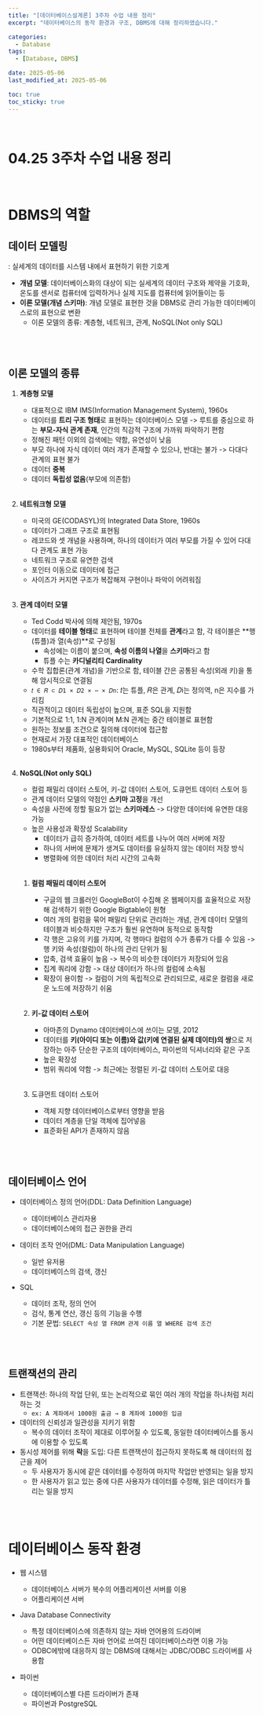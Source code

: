 ```yaml
---
title: "[데이터베이스설계론] 3주차 수업 내용 정리"
excerpt: "데이터베이스의 동작 환경과 구조, DBMS에 대해 정리하였습니다."

categories:
  - Database
tags: 
  - [Database, DBMS]

date: 2025-05-06
last_modified_at: 2025-05-06

toc: true
toc_sticky: true
---
```


<br />

# 04.25 3주차 수업 내용 정리

<br />

# DBMS의 역할

## 데이터 모델링
: 실세계의 데이터를 시스템 내에서 표현하기 위한 기호계

-  **개념 모델**: 데이터베이스화의 대상이 되는 실세계의 데이터 구조와 제약을 기호화, 온도를 센서로 컴퓨터에 입력하거나 실제 지도를 컴퓨터에 읽어들이는 등
- **이론 모델(개념 스키마)**: 개념 모델로 표현한 것을 DBMS로 관리 가능한 데이터베이스로의 표현으로 변환
	- 이론 모델의 종류: 계층형, 네트워크, 관계, NoSQL(Not only SQL)

<br />
<br />

## 이론 모델의 종류

1. **계층형 모델**
	- 대표적으로 IBM IMS(Information Management System), 1960s
	- 데이터를 **트리 구조 형태**로 표현하는 데이터베이스 모델 -> 루트를 중심으로 하는 **부모-자식 관계 존재**, 인간의 직감적 구조에 가까워 파악하기 편함
	- 정해진 패턴 이외의 검색에는 약함, 유연성이 낮음
	- 부모 하나에 자식 데이터 여러 개가 존재할 수 있으나, 반대는 불가 -> 다대다 관계의 표현 불가
	- 데이터 **중복**
	- 데이터 **독립성 없음**(부모에 의존함)

	<br />

2. **네트워크형 모델**
	- 미국의 GE(CODASYL)의 Integrated Data Store, 1960s
	- 데이터가 그래프 구조로 표현됨
	- 레코드와 셋 개념을 사용하며, 하나의 데이터가 여러 부모를 가질 수 있어 다대다 관계도 표현 가능
	- 네트워크 구조로 유연한 검색 
	- 포인터 이동으로 데이터에 접근
	- 사이즈가 커지면 구조가 복잡해져 구현이나 파악이 어려워짐

	<br />

3. **관계 데이터 모델**
	- Ted Codd 박사에 의해 제안됨, 1970s
	- 데이터를 **테이블 형태**로 표현하며 테이블 전체를 **관계**라고 함, 각 테이블은 **행(튜플)과 열(속성)**로 구성됨
		- 속성에는 이름이 붙으며, **속성 이름의 나열**을 **스키마**라고 함
		- 튜플 수는 **카디널리티 Cardinality**
	- 수학 집합론(관계 개념)을 기반으로 함, 테이블 간은 공통된 속성(외래 키)을 통해 암시적으로 연결됨
	- `𝑡 ∈ 𝑅 ⊂ 𝐷1 × 𝐷2 × ⋯ × 𝐷n`: 𝑡는 튜플, 𝑅은 관계, 𝐷i는 정의역, n은 지수를 가리킴
	- 직관적이고 데이터 독립성이 높으며, 표준 SQL을 지원함
	- 기본적으로 1:1, 1:N 관계이며 M:N 관계는 중간 테이블로 표현함
	- 원하는 정보를 조건으로 질의해 데이터에 접근함
	- 현재로서 가장 대표적인 데이터베이스
	- 1980s부터 제품화, 실용화되어 Oracle, MySQL, SQLite 등이 등장

	<br />

4. **NoSQL(Not only SQL)**
	- 컬럼 패밀리 데이터 스토어, 키-값 데이터 스토어, 도큐먼트 데이터 스토어 등
	- 관계 데이터 모델의 약점인 **스키마 고정**을 개선
	- 속성을 사전에 정할 필요가 없는 **스키마레스** -> 다양한 데이터에 유연한 대응 가능
	- 높은 사용성과 확장성 Scalability
		- 데이터가 급히 증가하여, 데이터 세트를 나누어 여러 서버에 저장
		- 하나의 서버에 문제가 생겨도 데이터를 유실하지 않는 데이터 저장 방식
		- 병렬화에 의한 데이터 처리 시간의 고속화

	<br />

	1. **컬럼 패밀리 데이터 스토어**
		- 구글의 웹 크롤러인 GoogleBot이 수집해 온 웹페이지를 효율적으로 저장해 검색하기 위한 Google Bigtable이 원형
		- 여러 개의 컬럼을 묶어 패밀리 단위로 관리하는 개념, 관계 데이터 모델의 테이블과 비슷하지만 구조가 훨씬 유연하며 동적으로 동작함
		- 각 행은 고유의 키를 가지며, 각 행마다 컬럼의 수가 종류가 다를 수 있음 -> 행 키와 속성(컬럼)이 하나의 관리 단위가 됨 
		- 압축, 검색 효율이 높음 -> 복수의 비슷한 데이터가 저장되어 있음
		- 집계 쿼리에 강함 -> 대상 데이터가 하나의 컬럼에 소속됨
		- 확장이 용이함 -> 컬럼이 거의 독립적으로 관리되므로, 새로운 컬럼을 새로운 노드에 저장하기 쉬움

		<br />

	2. **키-값 데이터 스토어**
		- 아마존의 Dynamo 데이터베이스에 쓰이는 모델, 2012
		- 데이터를 **키(아이디 또는 이름)와 값(키에 연결된 실제 데이터)의 쌍**으로 저장하는 아주 단순한 구조의 데이터베이스, 파이썬의 딕셔너리와 같은 구조
		- 높은 확장성
		- 범위 쿼리에 약함 -> 최근에는 정렬된 키-값 데이터 스토어로 대응

		<br />

	3. 도큐먼트 데이터 스토어
		- 객체 지향 데이터베이스로부터 영향을 받음
		- 데이터 계층을 단일 객체에 집어넣음
		- 표준화된 API가 존재하지 않음

<br />
<br />

## 데이터베이스 언어

- 데이터베이스 정의 언어(DDL: Data Definition Language)
	- 데이터베이스 관리자용
	- 데이터베이스에의 접근 권한을 관리

- 데이터 조작 언어(DML: Data Manipulation Language)
	- 일반 유저용
	- 데이터베이스의 검색, 갱신

- SQL
	- 데이터 조작, 정의 언어
	- 검삭, 통계 연산, 갱신 등의 기능을 수행
	- 기본 문법: `SELECT 속성 열 FROM 관계 이름 열 WHERE 검색 조건`

<br />
<br />

## 트랜잭션의 관리

- 트랜잭션: 하나의 작업 단위, 또는 논리적으로 묶인 여러 개의 작업을 하나처럼 처리하는 것 
	- `ex: A 계좌에서 1000원 출금 → B 계좌에 1000원 입금`
- 데이터의 신뢰성과 일관성을 지키기 위함 
	- 복수의 데이터 조작이 제대로 이루어질 수 있도록, 동일한 데이터베이스를 동시에 이용할 수 있도록
- 동시성 제어를 위해 **락**을 도입: 다른 트랜잭션이 접근하지 못하도록 해 데이터의 접근을 제어
	- 두 사용자가 동시에 같은 데이터를 수정하여 마지막 작업만 반영되는 일을 방지
	- 한 사용자가 읽고 있는 중에 다른 사용자가 데이터를 수정해, 읽은 데이터가 틀리는 일을 방지

<br />
<br />

# 데이터베이스 동작 환경

- 웹 시스템
	- 데이터베이스 서버가 복수의 어플리케이션 서버를 이용
	- 어플리케이션 서버

- Java Database Connectivity
	- 특정 데이터베이스에 의존하지 않는 자바 언어용의 드라이버
	- 어떤 데이터베이스든 자바 언어로 쓰여진 데이터베이스라면 이용 가능
	- ODBC에밖에 대응하지 않는 DBMS에 대해서는 JDBC/ODBC 드라이버를 사용함

- 파이썬
	- 데이터베이스별 다른 드라이버가 존재
	- 파이썬과 PostgreSQL

<br />
<br />